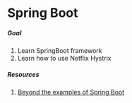 # Spring Boot

##### Goal 
1. Learn SpringBoot framework
2. Learn how to use Netflix Hystrix

##### Resources
1. [Beyond the examples of Spring Boot](https://github.com/jrodenbostel/beyond-the-examples)
